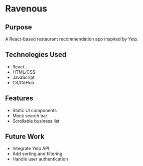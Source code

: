 # Ravenous

## Purpose
A React-based restaurant recommendation app inspired by Yelp.

## Technologies Used
- React
- HTML/CSS
- JavaScript
- Git/GitHub

## Features
- Static UI components
- Mock search bar
- Scrollable business list

## Future Work
- Integrate Yelp API
- Add sorting and filtering
- Handle user authentication
